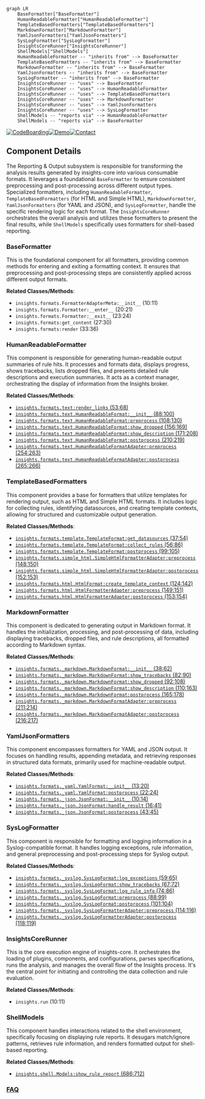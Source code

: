 ```mermaid
graph LR
    BaseFormatter["BaseFormatter"]
    HumanReadableFormatter["HumanReadableFormatter"]
    TemplateBasedFormatters["TemplateBasedFormatters"]
    MarkdownFormatter["MarkdownFormatter"]
    YamlJsonFormatters["YamlJsonFormatters"]
    SysLogFormatter["SysLogFormatter"]
    InsightsCoreRunner["InsightsCoreRunner"]
    ShellModels["ShellModels"]
    HumanReadableFormatter -- "inherits from" --> BaseFormatter
    TemplateBasedFormatters -- "inherits from" --> BaseFormatter
    MarkdownFormatter -- "inherits from" --> BaseFormatter
    YamlJsonFormatters -- "inherits from" --> BaseFormatter
    SysLogFormatter -- "inherits from" --> BaseFormatter
    InsightsCoreRunner -- "uses" --> BaseFormatter
    InsightsCoreRunner -- "uses" --> HumanReadableFormatter
    InsightsCoreRunner -- "uses" --> TemplateBasedFormatters
    InsightsCoreRunner -- "uses" --> MarkdownFormatter
    InsightsCoreRunner -- "uses" --> YamlJsonFormatters
    InsightsCoreRunner -- "uses" --> SysLogFormatter
    ShellModels -- "reports via" --> HumanReadableFormatter
    ShellModels -- "reports via" --> BaseFormatter
```
[![CodeBoarding](https://img.shields.io/badge/Generated%20by-CodeBoarding-9cf?style=flat-square)](https://github.com/CodeBoarding/GeneratedOnBoardings)[![Demo](https://img.shields.io/badge/Try%20our-Demo-blue?style=flat-square)](https://www.codeboarding.org/demo)[![Contact](https://img.shields.io/badge/Contact%20us%20-%20contact@codeboarding.org-lightgrey?style=flat-square)](mailto:contact@codeboarding.org)

## Component Details

The Reporting & Output subsystem is responsible for transforming the analysis results generated by insights-core into various consumable formats. It leverages a foundational `BaseFormatter` to ensure consistent preprocessing and post-processing across different output types. Specialized formatters, including `HumanReadableFormatter`, `TemplateBasedFormatters` (for HTML and Simple HTML), `MarkdownFormatter`, `YamlJsonFormatters` (for YAML and JSON), and `SysLogFormatter`, handle the specific rendering logic for each format. The `InsightsCoreRunner` orchestrates the overall analysis and utilizes these formatters to present the final results, while `ShellModels` specifically uses formatters for shell-based reporting.

### BaseFormatter
This is the foundational component for all formatters, providing common methods for entering and exiting a formatting context. It ensures that preprocessing and post-processing steps are consistently applied across different output formats.


**Related Classes/Methods**:

- `insights.formats.FormatterAdapterMeta:__init__` (10:11)
- `insights.formats.Formatter:__enter__` (20:21)
- `insights.formats.Formatter:__exit__` (23:24)
- `insights.formats:get_content` (27:30)
- `insights.formats:render` (33:36)


### HumanReadableFormatter
This component is responsible for generating human-readable output summaries of rule hits. It processes and formats data, displays progress, shows tracebacks, lists dropped files, and presents detailed rule descriptions and execution summaries. It acts as a context manager, orchestrating the display of information from the Insights broker.


**Related Classes/Methods**:

- <a href="https://github.com/RedHatInsights/insights-core/blob/master/insights/formats/text.py#L53-L68" target="_blank" rel="noopener noreferrer">`insights.formats.text:render_links` (53:68)</a>
- <a href="https://github.com/RedHatInsights/insights-core/blob/master/insights/formats/text.py#L88-L100" target="_blank" rel="noopener noreferrer">`insights.formats.text.HumanReadableFormat:__init__` (88:100)</a>
- <a href="https://github.com/RedHatInsights/insights-core/blob/master/insights/formats/text.py#L108-L130" target="_blank" rel="noopener noreferrer">`insights.formats.text.HumanReadableFormat:preprocess` (108:130)</a>
- <a href="https://github.com/RedHatInsights/insights-core/blob/master/insights/formats/text.py#L156-L169" target="_blank" rel="noopener noreferrer">`insights.formats.text.HumanReadableFormat:show_dropped` (156:169)</a>
- <a href="https://github.com/RedHatInsights/insights-core/blob/master/insights/formats/text.py#L171-L208" target="_blank" rel="noopener noreferrer">`insights.formats.text.HumanReadableFormat:show_description` (171:208)</a>
- <a href="https://github.com/RedHatInsights/insights-core/blob/master/insights/formats/text.py#L210-L219" target="_blank" rel="noopener noreferrer">`insights.formats.text.HumanReadableFormat:postprocess` (210:219)</a>
- <a href="https://github.com/RedHatInsights/insights-core/blob/master/insights/formats/text.py#L254-L263" target="_blank" rel="noopener noreferrer">`insights.formats.text.HumanReadableFormatAdapter:preprocess` (254:263)</a>
- <a href="https://github.com/RedHatInsights/insights-core/blob/master/insights/formats/text.py#L265-L266" target="_blank" rel="noopener noreferrer">`insights.formats.text.HumanReadableFormatAdapter:postprocess` (265:266)</a>


### TemplateBasedFormatters
This component provides a base for formatters that utilize templates for rendering output, such as HTML and Simple HTML formats. It includes logic for collecting rules, identifying datasources, and creating template contexts, allowing for structured and customizable output generation.


**Related Classes/Methods**:

- <a href="https://github.com/RedHatInsights/insights-core/blob/master/insights/formats/template.py#L37-L54" target="_blank" rel="noopener noreferrer">`insights.formats.template.TemplateFormat:get_datasources` (37:54)</a>
- <a href="https://github.com/RedHatInsights/insights-core/blob/master/insights/formats/template.py#L56-L86" target="_blank" rel="noopener noreferrer">`insights.formats.template.TemplateFormat:collect_rules` (56:86)</a>
- <a href="https://github.com/RedHatInsights/insights-core/blob/master/insights/formats/template.py#L99-L105" target="_blank" rel="noopener noreferrer">`insights.formats.template.TemplateFormat:postprocess` (99:105)</a>
- <a href="https://github.com/RedHatInsights/insights-core/blob/master/insights/formats/simple_html.py#L148-L150" target="_blank" rel="noopener noreferrer">`insights.formats.simple_html.SimpleHtmlFormatterAdapter:preprocess` (148:150)</a>
- <a href="https://github.com/RedHatInsights/insights-core/blob/master/insights/formats/simple_html.py#L152-L153" target="_blank" rel="noopener noreferrer">`insights.formats.simple_html.SimpleHtmlFormatterAdapter:postprocess` (152:153)</a>
- <a href="https://github.com/RedHatInsights/insights-core/blob/master/insights/formats/html.py#L124-L142" target="_blank" rel="noopener noreferrer">`insights.formats.html.HtmlFormat:create_template_context` (124:142)</a>
- <a href="https://github.com/RedHatInsights/insights-core/blob/master/insights/formats/html.py#L149-L151" target="_blank" rel="noopener noreferrer">`insights.formats.html.HtmlFormatterAdapter:preprocess` (149:151)</a>
- <a href="https://github.com/RedHatInsights/insights-core/blob/master/insights/formats/html.py#L153-L154" target="_blank" rel="noopener noreferrer">`insights.formats.html.HtmlFormatterAdapter:postprocess` (153:154)</a>


### MarkdownFormatter
This component is dedicated to generating output in Markdown format. It handles the initialization, processing, and post-processing of data, including displaying tracebacks, dropped files, and rule descriptions, all formatted according to Markdown syntax.


**Related Classes/Methods**:

- <a href="https://github.com/RedHatInsights/insights-core/blob/master/insights/formats/_markdown.py#L38-L62" target="_blank" rel="noopener noreferrer">`insights.formats._markdown.MarkdownFormat:__init__` (38:62)</a>
- <a href="https://github.com/RedHatInsights/insights-core/blob/master/insights/formats/_markdown.py#L82-L90" target="_blank" rel="noopener noreferrer">`insights.formats._markdown.MarkdownFormat:show_tracebacks` (82:90)</a>
- <a href="https://github.com/RedHatInsights/insights-core/blob/master/insights/formats/_markdown.py#L92-L108" target="_blank" rel="noopener noreferrer">`insights.formats._markdown.MarkdownFormat:show_dropped` (92:108)</a>
- <a href="https://github.com/RedHatInsights/insights-core/blob/master/insights/formats/_markdown.py#L110-L163" target="_blank" rel="noopener noreferrer">`insights.formats._markdown.MarkdownFormat:show_description` (110:163)</a>
- <a href="https://github.com/RedHatInsights/insights-core/blob/master/insights/formats/_markdown.py#L165-L178" target="_blank" rel="noopener noreferrer">`insights.formats._markdown.MarkdownFormat:postprocess` (165:178)</a>
- <a href="https://github.com/RedHatInsights/insights-core/blob/master/insights/formats/_markdown.py#L211-L214" target="_blank" rel="noopener noreferrer">`insights.formats._markdown.MarkdownFormatAdapter:preprocess` (211:214)</a>
- <a href="https://github.com/RedHatInsights/insights-core/blob/master/insights/formats/_markdown.py#L216-L217" target="_blank" rel="noopener noreferrer">`insights.formats._markdown.MarkdownFormatAdapter:postprocess` (216:217)</a>


### YamlJsonFormatters
This component encompasses formatters for YAML and JSON output. It focuses on handling results, appending metadata, and retrieving responses in structured data formats, primarily used for machine-readable output.


**Related Classes/Methods**:

- <a href="https://github.com/RedHatInsights/insights-core/blob/master/insights/formats/_yaml.py#L13-L20" target="_blank" rel="noopener noreferrer">`insights.formats._yaml.YamlFormat:__init__` (13:20)</a>
- <a href="https://github.com/RedHatInsights/insights-core/blob/master/insights/formats/_yaml.py#L22-L24" target="_blank" rel="noopener noreferrer">`insights.formats._yaml.YamlFormat:postprocess` (22:24)</a>
- <a href="https://github.com/RedHatInsights/insights-core/blob/master/insights/formats/_json.py#L10-L14" target="_blank" rel="noopener noreferrer">`insights.formats._json.JsonFormat:__init__` (10:14)</a>
- <a href="https://github.com/RedHatInsights/insights-core/blob/master/insights/formats/_json.py#L16-L41" target="_blank" rel="noopener noreferrer">`insights.formats._json.JsonFormat:handle_result` (16:41)</a>
- <a href="https://github.com/RedHatInsights/insights-core/blob/master/insights/formats/_json.py#L43-L45" target="_blank" rel="noopener noreferrer">`insights.formats._json.JsonFormat:postprocess` (43:45)</a>


### SysLogFormatter
This component is responsible for formatting and logging information in a Syslog-compatible format. It handles logging exceptions, rule information, and general preprocessing and post-processing steps for Syslog output.


**Related Classes/Methods**:

- <a href="https://github.com/RedHatInsights/insights-core/blob/master/insights/formats/_syslog.py#L59-L65" target="_blank" rel="noopener noreferrer">`insights.formats._syslog.SysLogFormat:log_exceptions` (59:65)</a>
- <a href="https://github.com/RedHatInsights/insights-core/blob/master/insights/formats/_syslog.py#L67-L72" target="_blank" rel="noopener noreferrer">`insights.formats._syslog.SysLogFormat:show_tracebacks` (67:72)</a>
- <a href="https://github.com/RedHatInsights/insights-core/blob/master/insights/formats/_syslog.py#L74-L86" target="_blank" rel="noopener noreferrer">`insights.formats._syslog.SysLogFormat:log_rule_info` (74:86)</a>
- <a href="https://github.com/RedHatInsights/insights-core/blob/master/insights/formats/_syslog.py#L88-L99" target="_blank" rel="noopener noreferrer">`insights.formats._syslog.SysLogFormat:preprocess` (88:99)</a>
- <a href="https://github.com/RedHatInsights/insights-core/blob/master/insights/formats/_syslog.py#L101-L104" target="_blank" rel="noopener noreferrer">`insights.formats._syslog.SysLogFormat:postprocess` (101:104)</a>
- <a href="https://github.com/RedHatInsights/insights-core/blob/master/insights/formats/_syslog.py#L114-L116" target="_blank" rel="noopener noreferrer">`insights.formats._syslog.SysLogFormatterAdapter:preprocess` (114:116)</a>
- <a href="https://github.com/RedHatInsights/insights-core/blob/master/insights/formats/_syslog.py#L118-L119" target="_blank" rel="noopener noreferrer">`insights.formats._syslog.SysLogFormatterAdapter:postprocess` (118:119)</a>


### InsightsCoreRunner
This is the core execution engine of insights-core. It orchestrates the loading of plugins, components, and configurations, parses specifications, runs the analysis, and manages the overall flow of the Insights process. It's the central point for initiating and controlling the data collection and rule evaluation.


**Related Classes/Methods**:

- `insights.run` (10:11)


### ShellModels
This component handles interactions related to the shell environment, specifically focusing on displaying rule reports. It desugars match/ignore patterns, retrieves rule information, and renders formatted output for shell-based reporting.


**Related Classes/Methods**:

- <a href="https://github.com/RedHatInsights/insights-core/blob/master/insights/shell.py#L686-L712" target="_blank" rel="noopener noreferrer">`insights.shell.Models:show_rule_report` (686:712)</a>




### [FAQ](https://github.com/CodeBoarding/GeneratedOnBoardings/tree/main?tab=readme-ov-file#faq)